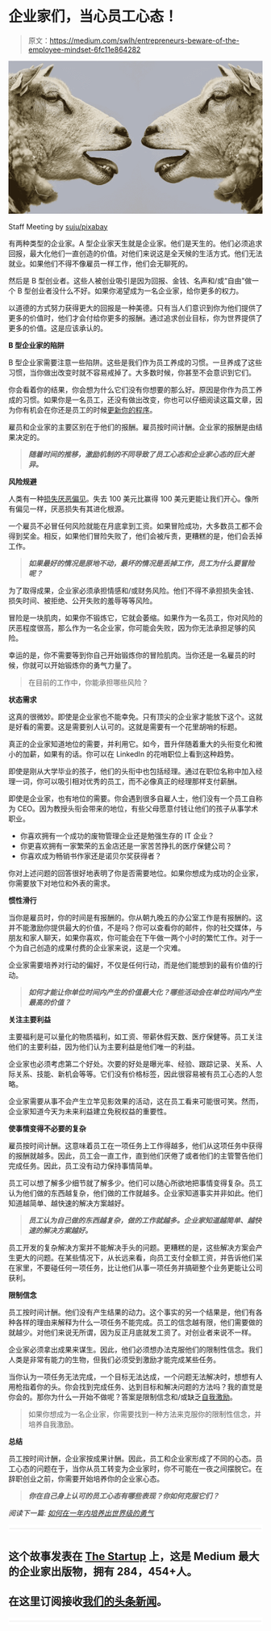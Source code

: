 # 企业家们，当心员工心态！

> 原文：<https://medium.com/swlh/entrepreneurs-beware-of-the-employee-mindset-6fc11e864282>

![](img/a71905e24a4c762a92375f1b470911a1.png)

Staff Meeting by [suju/pixabay](https://pixabay.com/en/sheep-bleat-communication-2372148/)

有两种类型的企业家。A 型企业家天生就是企业家。他们是天生的。他们必须追求回报，最大化他们一直创造的价值。对他们来说这是全天候的生活方式。他们无法就业。如果他们不得不像雇员一样工作，他们会无聊死的。

然后是 B 型创业者。这些人被创业吸引是因为回报、金钱、名声和/或“自由”做一个 B 型创业者没什么不好。如果你渴望成为一名企业家，给你更多的权力。

以道德的方式努力获得更大的回报是一种美德。只有当人们意识到你为他们提供了更多的价值时，他们才会付给你更多的报酬。通过追求创业目标，你为世界提供了更多的价值。这是应该承认的。

**B 型企业家的陷阱**

B 型企业家需要注意一些陷阱。这些是我们作为员工养成的习惯。一旦养成了这些习惯，当你做出改变时就不容易戒掉了。大多数时候，你甚至不会意识到它们。

你会看着你的结果，你会想为什么它们没有你想要的那么好。原因是你作为员工养成的习惯。如果你是一名员工，还没有做出改变，你也可以仔细阅读这篇文章，因为你有机会在你还是员工的时候[更新你的程序](https://ideavisionaction.com/personal-development/how-to-update-your-mental-programming/)。

雇员和企业家的主要区别在于他们的报酬。雇员按时间计酬。企业家的报酬是由结果决定的。

> ***随着时间的推移，激励机制的不同导致了员工心态和企业家心态的巨大差异。***

**风险规避**

人类有一种[损失厌恶偏见](https://ideavisionaction.com/personal-development/miserable-or-peaceful-all-by-your-assumptions/)。失去 100 美元比赢得 100 美元更能让我们开心。像所有偏见一样，厌恶损失有其进化根源。

一个雇员不必冒任何风险就能在月底拿到工资。如果冒险成功，大多数员工都不会得到奖金。相反，如果他们冒险失败了，他们会被斥责，更糟糕的是，他们会丢掉工作。

> ***如果最好的情况是原地不动，最坏的情况是丢掉工作，员工为什么要冒险呢？***

为了取得成果，企业家必须承担情感和/或财务风险。他们不得不承担损失金钱、损失时间、被拒绝、公开失败的羞辱等等风险。

冒险是一块肌肉，如果你不锻炼它，它就会萎缩。如果作为一名员工，你对风险的厌恶程度很高，那么作为一名企业家，你可能会失败，因为你无法承担足够的风险。

幸运的是，你不需要等到你自己开始锻炼你的冒险肌肉。当你还是一名雇员的时候，你就可以开始锻炼你的勇气力量了。

> 在目前的工作中，你能承担哪些风险？

**状态需求**

这真的很微妙。即使是企业家也不能幸免。只有顶尖的企业家才能放下这个。这就是好看的需要。这是需要别人认可的。这就是需要有一个花里胡哨的标题。

真正的企业家知道地位的需要，并利用它。如今，晋升伴随着重大的头衔变化和微小的加薪，如果有的话。你可以在 LinkedIn 的花哨职位上看到这种趋势。

即使是刚从大学毕业的孩子，他们的头衔中也包括经理。通过在职位名称中加入经理一词，你可以吸引相对优秀的员工，而不必像真正的经理那样支付薪酬。

即使是企业家，也有地位的需要。你会遇到很多自雇人士，他们没有一个员工自称为 CEO。因为教授头衔会带来的地位，有些父母愿意付钱让他们的孩子从事学术职业。

*   你喜欢拥有一个成功的废物管理企业还是勉强生存的 IT 企业？
*   你更喜欢拥有一家繁荣的五金店还是一家苦苦挣扎的医疗保健公司？
*   你喜欢成为畅销书作家还是诺贝尔奖获得者？

你对上述问题的回答很好地表明了你是否需要地位。如果你想成为成功的企业家，你需要放下对地位和外表的需求。

**惯性滑行**

当你是雇员时，你的时间是有报酬的。你从朝九晚五的办公室工作是有报酬的。这并不能激励你提供最大的价值，不是吗？你可以查看你的邮件，你的社交媒体，与朋友和家人聊天，如果你喜欢，你可能会在下午做一两个小时的繁忙工作。对于一个为自己创造的成果付费的企业家来说，这是一个灾难。

企业家需要培养对行动的偏好，不仅是任何行动，而是他们能想到的最有价值的行动。

> ***如何才能让你单位时间内产生的价值最大化？哪些活动会在单位时间内产生最高的价值？***

**关注主要利益**

主要福利是可以量化的物质福利，如工资、带薪休假天数、医疗保健等。员工关注他们的主要利益，因为他们认为主要利益是他们唯一的利益。

企业家也必须考虑第二个好处。次要的好处是曝光率、经验、跟踪记录、关系、人际关系、技能、新机会等等。它们没有价格标签，因此很容易被有员工心态的人忽略。

企业家需要从事不会产生立竿见影效果的活动，这在员工看来可能很可笑。然而，企业家知道今天为未来利益建立免税权益的重要性。

**使事情变得不必要的复杂**

雇员按时间计酬。这意味着员工在一项任务上工作得越多，他们从这项任务中获得的报酬就越多。因此，员工会一直工作，直到他们厌倦了或者他们的主管警告他们完成任务。因此，员工没有动力保持事情简单。

员工可以想了解多少细节就了解多少。他们可以随心所欲地把事情变得复杂。员工认为他们做的东西越复杂，他们做的工作就越多。企业家知道事实并非如此。他们知道越简单、越快速的解决方案越好。

> ***员工认为自己做的东西越复杂，做的工作就越多。企业家知道越简单、越快速的解决方案越好。***

员工开发的复杂解决方案并不能解决手头的问题。更糟糕的是，这些解决方案会产生更大的问题。在某些情况下，从长远来看，向员工支付全额工资，并告诉他们呆在家里，不要碰任何一项任务，比让他们从事一项任务并搞砸整个业务更能让公司获利。

**限制信念**

员工按时间计酬。他们没有产生结果的动力。这个事实的另一个结果是，他们有各种各样的理由来解释为什么一项任务不能完成。员工的信念越有限，他们需要做的就越少。对他们来说无所谓，因为反正月底就发工资了。对创业者来说不一样。

企业家必须拿出成果来谋生。因此，他们必须想办法克服他们的限制性信念。我们人类是非常有能力的生物，但我们必须受到激励才能完成某些任务。

当你认为一项任务无法完成，一个目标无法达成，一个问题无法解决时，想想有人用枪指着你的头。你会找到完成任务、达到目标和解决问题的方法吗？我的直觉是你会的。那你为什么一开始不做呢？答案是限制信念和/或缺乏[自我激励](https://ideavisionaction.com/personal-development/the-ultimate-self-motivation-guide/)。

> 如果你想成为一名企业家，你需要找到一种方法来克服你的限制性信念，并培养自我激励。

**总结**

员工按时间计酬，企业家按成果计酬。因此，员工和企业家形成了不同的心态。员工心态的问题在于，当你从员工转变为企业家时，你不可能在一夜之间摆脱它。在辞职创业之前，你需要开始培养你的企业家心态。

> ***你在自己身上认可的员工心态有哪些表现？你如何克服它们？***

*阅读下一篇:* [*如何在一年内培养出世界级的勇气*](https://ideavisionaction.com/personal-development/how-to-cultivate-world-class-courage-in-a-single-year/)

![](img/731acf26f5d44fdc58d99a6388fe935d.png)

## 这个故事发表在 [The Startup](https://medium.com/swlh) 上，这是 Medium 最大的企业家出版物，拥有 284，454+人。

## 在这里订阅接收[我们的头条新闻](http://growthsupply.com/the-startup-newsletter/)。

![](img/731acf26f5d44fdc58d99a6388fe935d.png)